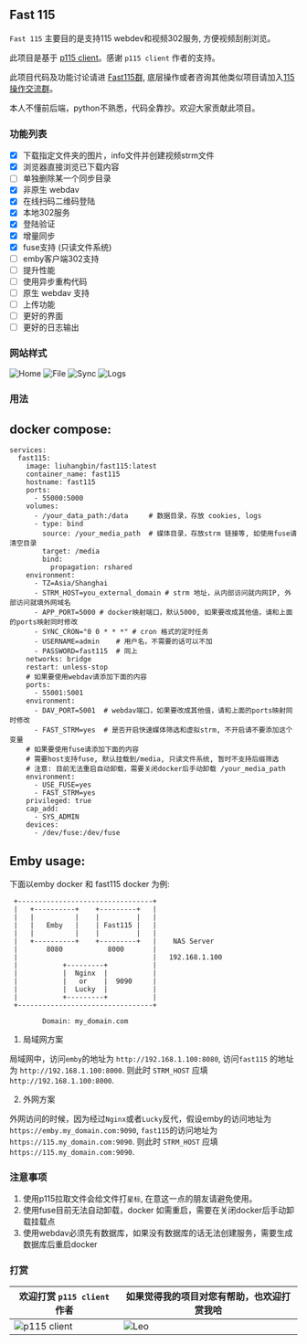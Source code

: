 ## Fast 115

`Fast 115` 主要目的是支持115 webdev和视频302服务, 方便视频刮削浏览。

此项目是基于 [p115 client](https://github.com/ChenyangGao/p115client.git)。感谢 `p115 client` 作者的支持。

此项目代码及功能讨论请进 [Fast115群](https://t.me/fast_115), 底层操作或者咨询其他类似项目请加入[115操作交流群](https://t.me/operate115)。

本人不懂前后端，python不熟悉，代码全靠抄。欢迎大家贡献此项目。

### 功能列表

- [x] 下载指定文件夹的图片，info文件并创建视频strm文件
- [x] 浏览器直接浏览已下载内容
- [ ] 单独删除某一个同步目录
- [x] 非原生 webdav
- [x] 在线扫码二维码登陆
- [x] 本地302服务
- [x] 登陆验证
- [x] 增量同步
- [x] fuse支持 (只读文件系统)
- [ ] emby客户端302支持
- [ ] 提升性能
- [ ] 使用异步重构代码
- [ ] 原生 webdav 支持
- [ ] 上传功能
- [ ] 更好的界面
- [ ] 更好的日志输出

### 网站样式

![Home](app/static/images/home.png)
![File](app/static/images/file.png)
![Sync](app/static/images/sync.png)
![Logs](app/static/images/log.png)

### 用法

docker compose:
---
```
services:
  fast115:
    image: liuhangbin/fast115:latest
    container_name: fast115
    hostname: fast115
    ports:
      - 55000:5000
    volumes:
      - /your_data_path:/data     # 数据目录，存放 cookies, logs
      - type: bind
        source: /your_media_path  # 媒体目录，存放strm 链接等, 如使用fuse请清空目录
        target: /media
        bind:
          propagation: rshared
    environment:
      - TZ=Asia/Shanghai
      - STRM_HOST=you_external_domain # strm 地址，从内部访问就内网IP, 外部访问就填外网域名
      - APP_PORT=5000 # docker映射端口，默认5000, 如果要改成其他值，请和上面的ports映射同时修改
      - SYNC_CRON="0 0 * * *" # cron 格式的定时任务
      - USERNAME=admin    # 用户名，不需要的话可以不加
      - PASSWORD=fast115  # 同上
    networks: bridge
    restart: unless-stop
    # 如果要使用webdav请添加下面的内容
    ports:
      - 55001:5001
    environment:
      - DAV_PORT=5001  # webdav端口，如果要改成其他值，请和上面的ports映射同时修改
      - FAST_STRM=yes  # 是否开启快速媒体筛选和虚拟strm, 不开启请不要添加这个变量
    # 如果要使用fuse请添加下面的内容
    # 需要host支持fuse, 默认挂载到/media, 只读文件系统, 暂时不支持后缀筛选
    # 注意: 目前无法重启自动卸载，需要关闭docker后手动卸载 /your_media_path
    environment:
      - USE_FUSE=yes
      - FAST_STRM=yes
    privileged: true
    cap_add:
      - SYS_ADMIN
    devices:
      - /dev/fuse:/dev/fuse
```

Emby usage:
---
下面以emby docker 和 fast115 docker 为例:
```
 +---------------------------------+
 |   +----------+    +---------+   |
 |   |          |    |         |   |
 |   |   Emby   |    | Fast115 |   |
 |   |          |    |         |   |
 |   +----------+    +---------+   |    NAS Server
 |       8080           8000       |
 |                                 |   192.168.1.100
 |           +---------+           |
 |           |  Nginx  |           |
 |           |   or    |  9090     |
 |           |  Lucky  |           |
 |           +---------+           |
 +---------------------------------+

        Domain: my_domain.com
```

1. 局域网方案

局域网中，访问`emby`的地址为 `http://192.168.1.100:8080`, 访问`fast115`
的地址为 `http://192.168.1.100:8000`. 则此时 `STRM_HOST` 应填
`http://192.168.1.100:8000`.

2. 外网方案

外网访问的时候，因为经过`Nginx`或者`Lucky`反代，假设emby的访问地址为
`https://emby.my_domain.com:9090`, `fast115`的访问地址为
`https://115.my_domain.com:9090`. 则此时 `STRM_HOST` 应填
`https://115.my_domain.com:9090`.

### 注意事项

1. 使用p115拉取文件会给文件打`星标`, 在意这一点的朋友请避免使用。
2. 使用fuse目前无法自动卸载，docker 如需重启，需要在关闭docker后手动卸载挂载点
3. 使用webdav必须先有数据库，如果没有数据库的话无法创建服务，需要生成数据库后重启docker

### 打赏

欢迎打赏 `p115 client` 作者 | 如果觉得我的项目对您有帮助，也欢迎打赏我哈
--- | ---
![p115 client](app/static/images/p115.jpeg) | ![Leo](app/static/images/Leo.png)
